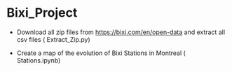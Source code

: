 # Bixi_Project
 
- Download all zip files from https://bixi.com/en/open-data and extract all csv files ( Extract_Zip.py)

- Create a map of the evolution of Bixi Stations in Montreal ( Stations.ipynb)